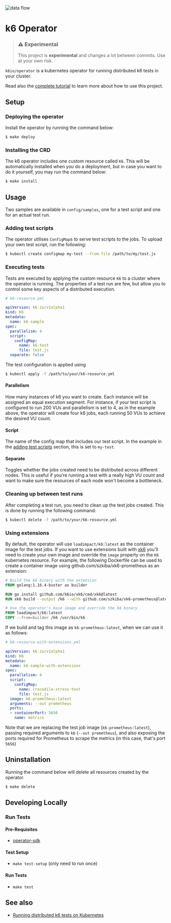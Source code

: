  ![data flow](assets/data-flow.png)

# k6 Operator

> ### ⚠️ Experimental
>
> This project is **experimental** and changes a lot between commits.
> Use at your own risk. 

`k6io/operator` is a kubernetes operator for running distributed k6 tests in your cluster.

Read also the [complete tutorial](https://k6.io/blog/running-distributed-tests-on-k8s/) to learn more about how to use this project.

## Setup

### Deploying the operator
Install the operator by running the command below:

```bash
$ make deploy
``` 

### Installing the CRD

The k6 operator includes one custom resource called `K6`. This will be automatically installed when you do a
deployment, but in case you want to do it yourself, you may run the command below:

```bash
$ make install
```

## Usage

Two samples are available in `config/samples`, one for a test script and one for an actual test run.

### Adding test scripts

The operator utilises `ConfigMap`s to serve test scripts to the jobs. To upload your own test script, run the following:

```bash
$ kubectl create configmap my-test --from-file /path/to/my/test.js
``` 

### Executing tests
Tests are executed by applying the custom resource `K6` to a cluster where the operator is running. The properties
of a test run are few, but allow you to control some key aspects of a distributed execution.

```yaml
# k6-resource.yml

apiVersion: k6.io/v1alpha1
kind: K6
metadata:
  name: k6-sample
spec:
  parallelism: 4
  script: 
    configMap:
      name: k6-test
      file: test.js
  separate: false
```

The test configuration is applied using

```bash
$ kubectl apply -f /path/to/your/k6-resource.yml
```
     
#### Parallelism
How many instances of k6 you want to create. Each instance will be assigned an equal execution segment. For instance,
if your test script is configured to run 200 VUs and parallelism is set to 4, as in the example above, the operator will
create four k6 jobs, each running 50 VUs to achieve the desired VU count.

#### Script
The name of the config map that includes our test script. In the example in the [adding test scripts](#adding-test-scripts)
section, this is set to `my-test`.

#### Separate
Toggles whether the jobs created need to be distributed across different nodes. This is useful if you're running a
test with a really high VU count and want to make sure the resources of each node won't become a bottleneck.

### Cleaning up between test runs
After completing a test run, you need to clean up the test jobs created. This is done by running the following command:
```bash
$ kubectl delete -f /path/to/your/k6-resource.yml
```

### Using extensions
By default, the operator will use `loadimpact/k6:latest` as the container image for the test jobs. If you want to use
extensions built with [xk6](https://github.com/k6io/xk6) you'll need to create your own image and override the `image`
property on the `K6` kubernetes resource. For example, the following Dockerfile can be used to create a container
image using github.com/szkiba/xk6-prometheus as an extension:


```Dockerfile
# Build the k6 binary with the extension
FROM golang:1.16.4-buster as builder

RUN go install github.com/k6io/xk6/cmd/xk6@latest
RUN xk6 build --output /k6 --with github.com/szkiba/xk6-prometheus@latest

# Use the operator's base image and override the k6 binary
FROM loadimpact/k6:latest
COPY --from=builder /k6 /usr/bin/k6
```

If we build and tag this image as `k6-prometheus:latest`, when we can use it as follows:

```yaml
# k6-resource-with-extensions.yml

apiVersion: k6.io/v1alpha1
kind: K6
metadata:
  name: k6-sample-with-extensions
spec:
  parallelism: 4
  script: 
    configMap: 
      name: crocodile-stress-test
      file: test.js
  image: k6-prometheus:latest
  arguments: --out prometheus
  ports:
  - containerPort: 5656
    name: metrics
```

Note that we are replacing the test job image (`k6-prometheus:latest`), passing required arguments to `k6`
(`--out prometheus`), and also exposing the ports required for Prometheus to scrape the metrics
(in this case, that's port `5656`)

## Uninstallation
Running the command below will delete all resources created by the operator.
```bash
$ make delete
```

## Developing Locally

### Run Tests

#### Pre-Requisites

- [operator-sdk](https://sdk.operatorframework.io/docs/installation/)

#### Test Setup

- `make test-setup` (only need to run once)

#### Run Tests

- `make test`

## See also

- [Running distributed k6 tests on Kubernetes](https://k6.io/blog/running-distributed-tests-on-k8s/)
